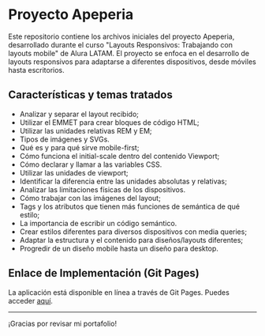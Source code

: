 # Proyecto Apeperia

Este repositorio contiene los archivos iniciales del proyecto Apeperia, desarrollado durante el curso "Layouts Responsivos: Trabajando con layouts mobile" de Alura LATAM. El proyecto se enfoca en el desarrollo de layouts responsivos para adaptarse a diferentes dispositivos, desde móviles hasta escritorios.

## Características y temas tratados
- Analizar y separar el layout recibido;
- Utilizar el EMMET para crear bloques de código HTML;
- Utilizar las unidades relativas REM y EM;
- Tipos de imágenes y SVGs.
- Qué es y para qué sirve mobile-first;
- Cómo funciona el initial-scale dentro del contenido Viewport;
- Cómo declarar y llamar a las variables CSS.
- Utilizar las unidades de viewport;
- Identificar la diferencia entre las unidades absolutas y relativas;
- Analizar las limitaciones físicas de los dispositivos.
- Cómo trabajar con las imágenes del layout;
- Tags y los atributos que tienen más funciones de semántica de qué estilo;
- La importancia de escribir un código semántico.
- Crear estilos diferentes para diversos dispositivos con media queries;
- Adaptar la estructura y el contenido para diseños/layouts diferentes;
- Progredir de un diseño mobile hasta un diseño para desktop.

## Enlace de Implementación (Git Pages)

La aplicación está disponible en línea a través de Git Pages. Puedes acceder [aquí](https://andresfmurciaz.github.io/Apeperia-LayoutsResponsivo/).


---
¡Gracias por revisar mi portafolio!
